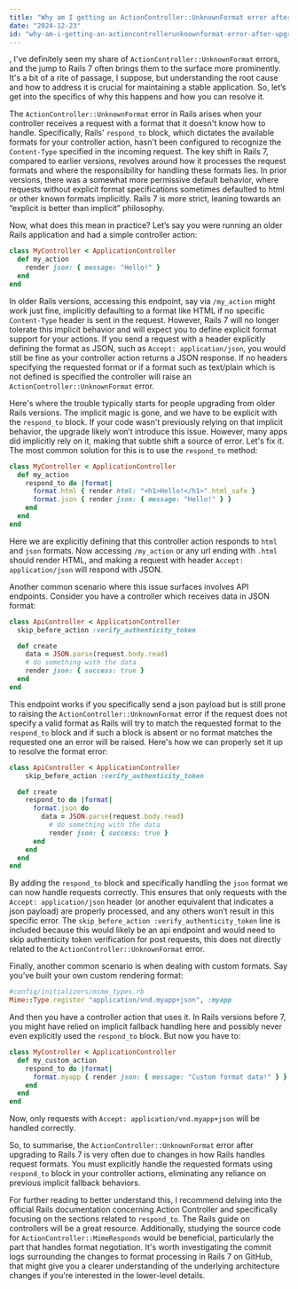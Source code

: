 ```yaml
---
title: "Why am I getting an ActionController::UnknownFormat error after upgrading to Rails 7?"
date: "2024-12-23"
id: "why-am-i-getting-an-actioncontrollerunknownformat-error-after-upgrading-to-rails-7"
---
```


,  I've definitely seen my share of `ActionController::UnknownFormat` errors, and the jump to Rails 7 often brings them to the surface more prominently. It's a bit of a rite of passage, I suppose, but understanding the root cause and how to address it is crucial for maintaining a stable application. So, let’s get into the specifics of why this happens and how you can resolve it.

The `ActionController::UnknownFormat` error in Rails arises when your controller receives a request with a format that it doesn't know how to handle. Specifically, Rails' `respond_to` block, which dictates the available formats for your controller action, hasn't been configured to recognize the `Content-Type` specified in the incoming request. The key shift in Rails 7, compared to earlier versions, revolves around how it processes the request formats and where the responsibility for handling these formats lies. In prior versions, there was a somewhat more permissive default behavior, where requests without explicit format specifications sometimes defaulted to html or other known formats implicitly. Rails 7 is more strict, leaning towards an “explicit is better than implicit” philosophy.

Now, what does this mean in practice? Let’s say you were running an older Rails application and had a simple controller action:

```ruby
class MyController < ApplicationController
  def my_action
    render json: { message: "Hello!" }
  end
end
```

In older Rails versions, accessing this endpoint, say via `/my_action` might work just fine, implicitly defaulting to a format like HTML if no specific `Content-Type` header is sent in the request. However, Rails 7 will no longer tolerate this implicit behavior and will expect you to define explicit format support for your actions. If you send a request with a header explicitly defining the format as JSON, such as `Accept: application/json`, you would still be fine as your controller action returns a JSON response. If no headers specifying the requested format or if a format such as text/plain which is not defined is specified the controller will raise an `ActionController::UnknownFormat` error.

Here's where the trouble typically starts for people upgrading from older Rails versions. The implicit magic is gone, and we have to be explicit with the `respond_to` block. If your code wasn't previously relying on that implicit behavior, the upgrade likely won’t introduce this issue. However, many apps did implicitly rely on it, making that subtle shift a source of error. Let's fix it. The most common solution for this is to use the `respond_to` method:

```ruby
class MyController < ApplicationController
  def my_action
    respond_to do |format|
      format.html { render html: "<h1>Hello!</h1>".html_safe }
      format.json { render json: { message: "Hello!" } }
    end
  end
end
```

Here we are explicitly defining that this controller action responds to `html` and `json` formats. Now accessing `/my_action` or any url ending with `.html` should render HTML, and making a request with header `Accept: application/json` will respond with JSON.

Another common scenario where this issue surfaces involves API endpoints. Consider you have a controller which receives data in JSON format:

```ruby
class ApiController < ApplicationController
  skip_before_action :verify_authenticity_token

  def create
    data = JSON.parse(request.body.read)
    # do something with the data
    render json: { success: true }
  end
end
```

This endpoint works if you specifically send a json payload but is still prone to raising the `ActionController::UnknownFormat` error if the request does not specify a valid format as Rails will try to match the requested format to the `respond_to` block and if such a block is absent or no format matches the requested one an error will be raised. Here's how we can properly set it up to resolve the format error:

```ruby
class ApiController < ApplicationController
    skip_before_action :verify_authenticity_token

  def create
    respond_to do |format|
      format.json do
        data = JSON.parse(request.body.read)
          # do something with the data
          render json: { success: true }
      end
    end
  end
end
```

By adding the `respond_to` block and specifically handling the `json` format we can now handle requests correctly. This ensures that only requests with the `Accept: application/json` header (or another equivalent that indicates a json payload) are properly processed, and any others won’t result in this specific error. The `skip_before_action :verify_authenticity_token` line is included because this would likely be an api endpoint and would need to skip authenticity token verification for post requests, this does not directly related to the `ActionController::UnknownFormat` error.

Finally, another common scenario is when dealing with custom formats. Say you’ve built your own custom rendering format:

```ruby
#config/initializers/mime_types.rb
Mime::Type.register "application/vnd.myapp+json", :myapp
```

And then you have a controller action that uses it. In Rails versions before 7, you might have relied on implicit fallback handling here and possibly never even explicitly used the `respond_to` block. But now you have to:

```ruby
class MyController < ApplicationController
  def my_custom_action
    respond_to do |format|
      format.myapp { render json: { message: "Custom format data!" } }
    end
  end
end
```

Now, only requests with `Accept: application/vnd.myapp+json` will be handled correctly.

So, to summarise, the `ActionController::UnknownFormat` error after upgrading to Rails 7 is very often due to changes in how Rails handles request formats. You must explicitly handle the requested formats using `respond_to` block in your controller actions, eliminating any reliance on previous implicit fallback behaviors.

For further reading to better understand this, I recommend delving into the official Rails documentation concerning Action Controller and specifically focusing on the sections related to `respond_to`. The Rails guide on controllers will be a great resource. Additionally, studying the source code for `ActionController::MimeResponds` would be beneficial, particularly the part that handles format negotiation. It's worth investigating the commit logs surrounding the changes to format processing in Rails 7 on GitHub, that might give you a clearer understanding of the underlying architecture changes if you're interested in the lower-level details.
